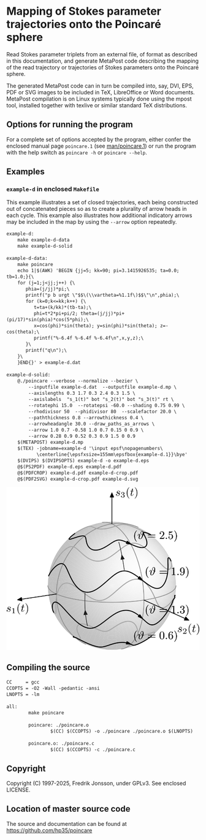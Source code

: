# Mapping of Stokes parameter trajectories onto the Poincaré sphere

Read Stokes parameter triplets from an external file, of format as described in
this documentation, and generate  MetaPost  code  describing the mapping of the
read trajectory or trajectories of Stokes parameters onto the Poincaré sphere.

The  generated  MetaPost  code  can in turn be compiled into, say, DVI, EPS,
PDF or SVG images to be included in TeX, LibreOffice or Word  documents.
MetaPost  compilation  is on Linux systems typically done using the mpost
tool, installed together with texlive or similar standard TeX distributions.

## Options for running the program
For a complete set of options accepted by the program, either confer the
enclosed manual page `poincare.1` (see [man/poincare.1](man/poincare.1))
or run the program with the help switch as `poincare -h` or `poincare --help`.

## Examples

### `example-d` in enclosed `Makefile`

This example illustrates a set of closed trajectories, each being constructed
out of concatenated pieces so as to create a plurality of arrow heads in each
cycle. This example also illustrates how additional indicatory arrows may be
included in the map by using the `--arrow` option repeatedly.
```
example-d:
	make example-d-data
	make example-d-solid

example-d-data:
	make poincare
	echo 1|$(AWK) 'BEGIN {jj=5; kk=90; pi=3.1415926535; ta=0.0; tb=1.0;}{\
	for (j=1;j<jj;j++) {\
	   phia=(j/jj)*pi;\
	   printf("p b urgt \"$$\(\\vartheta=%1.1f\)$$\"\n",phia);\
	   for (k=0;k<=kk;k++) {\
	      t=ta+(k/kk)*(tb-ta);\
	      phi=t*2*pi+pi/2; theta=(j/jj)*pi+(pi/17)*sin(phia)*cos(5*phi);\
	      x=cos(phi)*sin(theta); y=sin(phi)*sin(theta); z=-cos(theta);\
	      printf("%-6.4f %-6.4f %-6.4f\n",x,y,z);\
	   }\
	   printf("q\n");\
	}\
	}END{}' > example-d.dat

example-d-solid:
	@./poincare --verbose --normalize --bezier \
		--inputfile example-d.dat  --outputfile example-d.mp \
		--axislengths 0.3 1.7 0.3 2.4 0.3 1.5 \
		--axislabels  "s_1(t)" bot "s_2(t)" bot "s_3(t)" rt \
		--rotatephi 15.0  --rotatepsi -60.0 --shading 0.75 0.99 \
		--rhodivisor 50  --phidivisor 80  --scalefactor 20.0 \
		--paththickness 0.8 --arrowthickness 0.4 \
		--arrowheadangle 30.0 --draw_paths_as_arrows \
		--arrow 1.0 0.7 -0.58 1.0 0.7 0.15 0 0.9 \
		--arrow 0.28 0.9 0.52 0.3 0.9 1.5 0 0.9
	$(METAPOST) example-d.mp
	$(TEX) -jobname=example-d '\input epsf\nopagenumbers\
	       \centerline{\epsfxsize=155mm\epsfbox{example-d.1}}\bye'
	$(DVIPS) $(DVIPSOPTS) example-d -o example-d.eps
	@$(PS2PDF) example-d.eps example-d.pdf
	@$(PDFCROP) example-d.pdf example-d-crop.pdf
	@$(PDF2SVG) example-d-crop.pdf example-d.svg
```
![example-d](img/example-d.svg)

## Compiling the source
```
CC     = gcc
CCOPTS = -O2 -Wall -pedantic -ansi
LNOPTS = -lm

all:
        make poincare

        poincare: ./poincare.o
                $(CC) $(CCOPTS) -o ./poincare ./poincare.o $(LNOPTS)

        poincare.o: ./poincare.c
                $(CC) $(CCOPTS) -c ./poincare.c             
```

## Copyright
Copyright (C) 1997-2025, Fredrik Jonsson, under GPLv3. See enclosed LICENSE.

## Location of master source code
The source and documentation can be found at https://github.com/hp35/poincare
